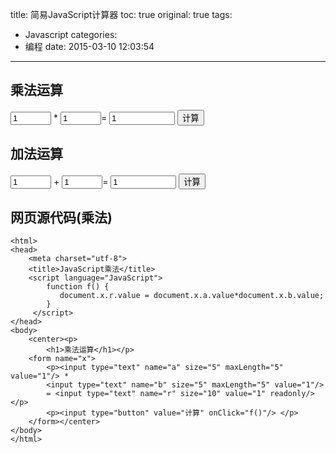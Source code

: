 title: 简易JavaScript计算器
toc: true
original: true
tags:
  - Javascript
categories:
  - 编程
date: 2015-03-10 12:03:54
---
## 乘法运算 
<script language="JavaScript">function mult() {document.multi.r.value = document.multi.a.value*document.multi.b.value;}</script>
<form name="multi"><input type="text" name="a" size="5" maxLength="5" value="1"/> * <input type="text" name="b" size="5" maxLength="5" value="1"/>= <input type="text" name="r" size="10" value="1" readonly/> <input type="button" value="计算" onClick="mult()"/> </form>

## 加法运算 
<script language="JavaScript">function ad() {document.add.r.value = parseFloat(document.add.a.value) + parseFloat(document.add.b.value);}</script>
<form name="add"><input type="text" name="a" size="5" maxLength="5" value="1"/> + <input type="text" name="b" size="5" maxLength="5" value="1"/>= <input type="text" name="r" size="10" value="1" readonly/> <input type="button" value="计算" onClick="ad()"/> </form>

<!-- more --> 

## 网页源代码(乘法)

```
<html>
<head>
    <meta charset="utf-8">
    <title>JavaScript乘法</title>
    <script language="JavaScript">
        function f() {
           document.x.r.value = document.x.a.value*document.x.b.value;
        }
     </script>
</head>
<body>
    <center><p>
        <h1>乘法运算</h1></p>
    <form name="x">
        <p><input type="text" name="a" size="5" maxLength="5" value="1"/> *
        <input type="text" name="b" size="5" maxLength="5" value="1"/>
        = <input type="text" name="r" size="10" value="1" readonly/> </p>
        <p><input type="button" value="计算" onClick="f()"/> </p>
    </form></center>
</body>
</html>
```
